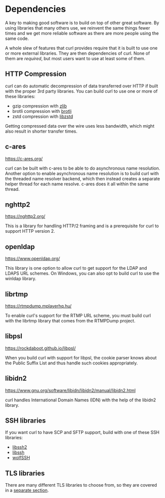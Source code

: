 # Dependencies

A key to making good software is to build on top of other great software. By
using libraries that many others use, we reinvent the same things fewer times
and we get more reliable software as there are more people using the same
code.

A whole slew of features that curl provides require that it is built to use
one or more external libraries. They are then dependencies of curl. None of
them are *required*, but most users want to use at least some of them.

## HTTP Compression

curl can do automatic decompression of data transferred over HTTP if built
with the proper 3rd party libraries. You can build curl to use one or more of
these libraries:

 - gzip compression with [zlib](https://zlib.net/)
 - brotli compression with [brotli](https://github.com/google/brotli)
 - zstd compression with [libzstd](https://github.com/facebook/zstd)

Getting compressed data over the wire uses less bandwidth, which might also
result in shorter transfer times.

## c-ares

https://c-ares.org/

curl can be built with c-ares to be able to do asynchronous name resolution.
Another option to enable asynchronous name resolution is to build curl with
the threaded name resolver backend, which then instead creates a separate
helper thread for each name resolve. c-ares does it all within the same
thread.

## nghttp2

https://nghttp2.org/

This is a library for handling HTTP/2 framing and is a prerequisite for curl
to support HTTP version 2.

## openldap

https://www.openldap.org/

This library is one option to allow curl to get support for the LDAP and LDAPS
URL schemes. On Windows, you can also opt to build curl to use the winldap library.

## librtmp

https://rtmpdump.mplayerhq.hu/

To enable curl's support for the RTMP URL scheme, you must build curl with the
librtmp library that comes from the RTMPDump project.

## libpsl

https://rockdaboot.github.io/libpsl/

When you build curl with support for libpsl, the cookie parser knows about the
Public Suffix List and thus handle such cookies appropriately.

## libidn2

https://www.gnu.org/software/libidn/libidn2/manual/libidn2.html

curl handles International Domain Names (IDN) with the help of the libidn2 library.

## SSH libraries

If you want curl to have SCP and SFTP support, build with one of these SSH
libraries:

- [libssh2](https://libssh2.org/)
- [libssh](https://www.libssh.org/)
- [wolfSSH](https://www.wolfssl.com/products/wolfssh/)

## TLS libraries

There are many different TLS libraries to choose from, so they are covered in
a [separate section](tls.md).

